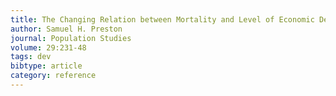 ```yaml
---
title: The Changing Relation between Mortality and Level of Economic Development
author: Samuel H. Preston
journal: Population Studies
volume: 29:231-48
tags: dev
bibtype: article
category: reference
---
```

